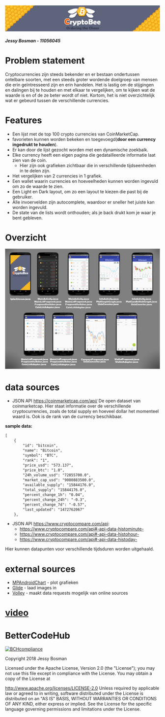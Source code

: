 ![Banner](/doc/Banner.png?raw=true)
##### **Jessy Bosman** - 11056045

# Problem statement
Cryptocurrencies zijn steeds bekender en er bestaan ondertussen ontelbare soorten, met een steeds groter wordende doelgroep van mensen die erin geïntresseerd zijn en erin handelen. Het is lastig om de stijgingen en dalingen bij te houden en met elkaar te vergelijken, om te kijken wat de waarde is en of de ze beter wordt of niet. Kortom, het is niet overzichtelijk wat er gebeurd tussen de verschillende currencies.

# Features
- Een lijst met de top 100 crypto currencies van CoinMarketCap.
- favorieten kunnen worden bekeken en toegevoegd(__door een currency ingedrukt te houden__).
- Er kan door de lijst gezocht worden met een dynamische zoekbalk.
- Elke currency heeft een eigen pagina die gedatailleerde informatie laat zien van de coin.
    - Hier zijn ook grafieken zichtbaar die in verschillende tijdseenheden in te delen zijn.
- Het vergelijken van 2 currencies in 1 grafiek.
- Een wallet waarin currencies en hoeveelheden kunnen worden ingevuld om zo de waarde te zien.
- Een Light en Dark layout, om zo een layout te kiezen die past bij de gebruiker.
- Alle invoervelden zijn autocomplete, waardoor er sneller het juiste kan worden ingevuld.
- De state van de lists wordt onthouden; als je back drukt kom je waar je bent gebleven.

# Overzicht
![Overview](/doc/Class_Overview.png?raw=true)


# data sources
- JSON API
https://coinmarketcap.com/api/
De open dataset van coinmarketcap. 
Hier staat informatie over de verschillende cryptocurrencies, zoals de total supply en hoeveel dollar het momenteel waard is. Ook is de rank van de currency beschikbaar.

**sample data:**
```
[
    {
        "id": "bitcoin",
        "name": "Bitcoin",
        "symbol": "BTC",
        "rank": "1",
        "price_usd": "573.137",
        "price_btc": "1.0",
        "24h_volume_usd": "72855700.0",
        "market_cap_usd": "9080883500.0",
        "available_supply": "15844176.0",
        "total_supply": "15844176.0",
        "percent_change_1h": "0.04",
        "percent_change_24h": "-0.3",
        "percent_change_7d": "-0.57",
        "last_updated": "1472762067"
    },
```

- JSON API
https://www.cryptocompare.com/api:
    - https://www.cryptocompare.com/api#-api-data-histominute-
    - https://www.cryptocompare.com/api#-api-data-histohour-
    - https://www.cryptocompare.com/api#-api-data-histoday-

Hier kunnen datapunten voor verschillende tijdsduren worden uitgehaald.

# external sources
- [MPAndroidChart](https://github.com/PhilJay/MPAndroidChart "MPAndroidChart") - plot grafieken
- [Glide](https://github.com/bumptech/glide "Glide") - laad images in
- [Volley](https://github.com/google/volley "Android Volley") - maakt data requests mogelijk van online sources

# [video](https://youtu.be/5KZRXJDmaZs "Demo Video")


# BetterCodeHub
[![BCHcompliance](https://bettercodehub.com/edge/badge/JessyBosman1/Programmeerproject?branch=master)](https://bettercodehub.com/)

Copyright 2018 Jessy Bosman

Licensed under the Apache License, Version 2.0 (the "License"); you may not use this file except in compliance with the License. You may obtain a copy of the License at

   http://www.apache.org/licenses/LICENSE-2.0
Unless required by applicable law or agreed to in writing, software distributed under the License is distributed on an "AS IS" BASIS, WITHOUT WARRANTIES OR CONDITIONS OF ANY KIND, either express or implied. See the License for the specific language governing permissions and limitations under the License.
